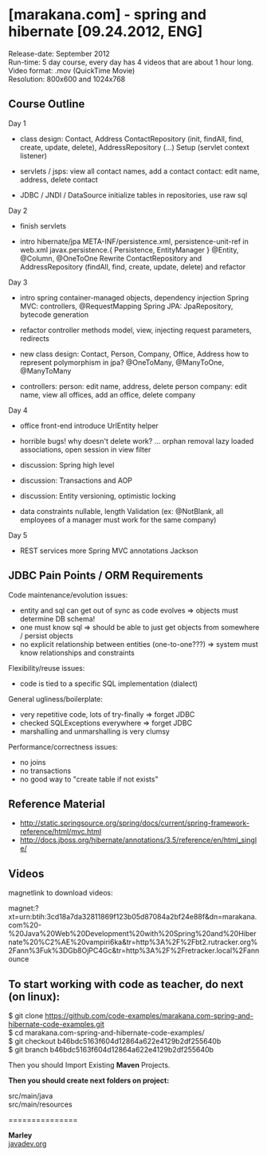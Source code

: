 [marakana.com] - spring and hibernate [09.24.2012, ENG]
=========================
  
Release-date: September 2012  
Run-time:  5 day course, every day has 4 videos that are about 1 hour long.  
Video format: .mov (QuickTime Movie)  
Resolution: 800x600 and 1024x768  
  
Course Outline
--------------

Day 1

 - class design:
   Contact, Address
   ContactRepository (init, findAll, find, create, update, delete), AddressRepository (...)
   Setup (servlet context listener)

 - servlets / jsps:
   view all contact names, add a contact
   contact: edit name, address, delete contact

 - JDBC / JNDI / DataSource
   initialize tables in repositories, use raw sql

Day 2

 - finish servlets

 - intro hibernate/jpa
   META-INF/persistence.xml, persistence-unit-ref in web.xml
   javax.persistence.{ Persistence, EntityManager }
   @Entity, @Column, @OneToOne
   Rewrite ContactRepository and AddressRepository (findAll, find, create, update, delete) and refactor

Day 3

 - intro spring
   container-managed objects, dependency injection
   Spring MVC: controllers, @RequestMapping
   Spring JPA: JpaRepository, bytecode generation

 - refactor controller methods
   model, view, injecting request parameters, redirects

 - new class design:
   Contact, Person, Company, Office, Address
   how to represent polymorphism in jpa?
   @OneToMany, @ManyToOne, @ManyToMany

 - controllers:
   person: edit name, address, delete person
   company: edit name, view all offices, add an office, delete company

Day 4

 - office front-end
   introduce UrlEntity helper

 - horrible bugs!
   why doesn't delete work? ... orphan removal
   lazy loaded associations, open session in view filter

 - discussion: Spring high level
 - discussion: Transactions and AOP
 - discussion: Entity versioning, optimistic locking

 - data constraints
   nullable, length
   Validation (ex: @NotBlank, all employees of a manager must work for the same company)

Day 5

 - REST services
   more Spring MVC annotations
   Jackson


JDBC Pain Points / ORM Requirements
-----------------------------------

Code maintenance/evolution issues:
  - entity and sql can get out of sync as code evolves
    => objects must determine DB schema!
  - one must know sql
    => should be able to just get objects from somewhere / persist objects
  - no explicit relationship between entities (one-to-one???)
    => system must know relationships and constraints

Flexibility/reuse issues:
  - code is tied to a specific SQL implementation (dialect)

General ugliness/boilerplate:
  - very repetitive code, lots of try-finally
    => forget JDBC
  - checked SQLExceptions everywhere
    => forget JDBC
  - marshalling and unmarshalling is very clumsy

Performance/correctness issues:
  - no joins
  - no transactions
  - no good way to "create table if not exists"

Reference Material
------------------

* http://static.springsource.org/spring/docs/current/spring-framework-reference/html/mvc.html
* http://docs.jboss.org/hibernate/annotations/3.5/reference/en/html_single/

Videos
------

magnetlink to download videos:  


magnet:?xt=urn:btih:3cd18a7da32811869f123b05d87084a2bf24e88f&dn=marakana.com%20-%20Java%20Web%20Development%20with%20Spring%20and%20Hibernate%20%C2%AE%20vampiri6ka&tr=http%3A%2F%2Fbt2.rutracker.org%2Fann%3Fuk%3DGb8OjPC4Gc&tr=http%3A%2F%2Fretracker.local%2Fannounce  


To start working with code as teacher, do next (on linux):
--------------

$ git clone https://github.com/code-examples/marakana.com-spring-and-hibernate-code-examples.git  
$ cd marakana.com-spring-and-hibernate-code-examples/  
$ git checkout b46bdc5163f604d12864a622e4129b2df255640b  
$ git branch b46bdc5163f604d12864a622e4129b2df255640b  
  
Then you should Import Existing **Maven** Projects.
  

**Then you should create next folders on project:**  
  
src/main/java  
src/main/resources  
  
===============

**Marley**  
[javadev.org](http://javadev.org "javadev.org")
